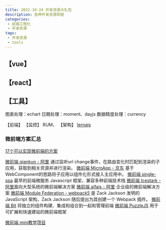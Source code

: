 ```yaml
---
title: 2022-10-24 开发资源大礼包
description: 各种开发资源软链
categories:
 - 前端工程化
 - 开发资源
tags:
 - 开发资源
 - tools
---
```


## 【vue】
## 【react】
## 【工具】
图表处理：echart
日期处理：moment、dayjs
数据精度处理：currency

【前端】
【监控】
RUM、
【架构】
[lernajs](https://www.lernajs.cn/)

### 微前端方案汇总
[17个可以实现微前端的方案](https://segmentfault.com/a/1190000041754373)

[微前端 qiankun - 阿里](https://qiankun.umijs.org/zh) 通过监听url change事件，在路由变化时匹配到渲染的子应用，获取到相关资源并进行渲染。
[微前端 MicroApp - 京东](https://zeroing.jd.com/) 基于WebComponent的思路将子应用以组件化形式接入主应用中。
[微前端 single-spa](https://zh-hans.single-spa.js.org/docs/getting-started-overview/) 最早的前端微服务 Javascript 框架，兼容多种前端技术栈
[微前端 Icestark - 阿里](https://micro-frontends.ice.work/)面向大型系统的微前端解决方案
[微前端 alfajs - 阿里](https://alfajs.io/) 企业级的微前端解决方案
[微前端 Module Federation - webpack5](https://webpack.js.org/concepts/module-federation/) 是 Zack Jackson 发明的 JavaScript 架构，Zack Jackson 随后提出为其创建一个 Webpack 插件。
[微前端 Bit](https://webpack.js.org/concepts/module-federation/) 将独立的组件构建、集成和组合到一起和管理前端
[微前端 PuzzleJS](https://webpack.js.org/concepts/module-federation/) 用于可扩展和快速建站的微前端框架

[微前端 mini教学项目](https://github.com/woai3c/mini-single-spa)